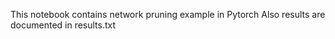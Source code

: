 This notebook contains network pruning example in Pytorch
Also results are documented in results.txt


